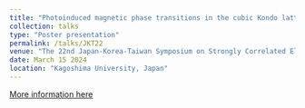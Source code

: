 ```yaml
---
title: "Photoinduced magnetic phase transitions in the cubic Kondo lattice model"
collection: talks
type: "Poster presentation"
permalink: /talks/JKT22
venue: "The 22nd Japan-Korea-Taiwan Symposium on Strongly Correlated Electron Systems"
date: March 15 2024
location: "Kagoshima University, Japan"
---
```


[More information here](https://okuda812.wixsite.com/jkt22)
